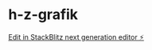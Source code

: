 # h-z-grafik

[Edit in StackBlitz next generation editor ⚡️](https://stackblitz.com/~/github.com/nyuruk74/h-z-grafik)
